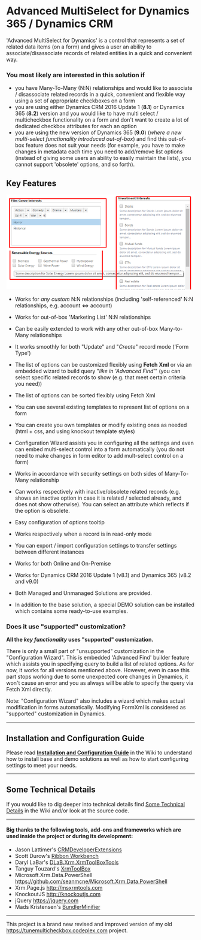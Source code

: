 # Advanced MultiSelect for Dynamics 365 / Dynamics CRM 

'Advanced MultiSelect for Dynamics' is a control that represents a set of related data items (on a form) and gives a user an ability to associate/disassociate records of related entities in a quick and convenient way.

### You most likely are interested in this solution if

* you have Many-To-Many (N:N) relationships and would like to associate / disassociate related records in a quick, convenient and flexible way using a set of appropriate checkboxes on a form
* you are using either Dynamics CRM 2016 Update 1 (**8.1**) or Dynamics 365 (**8.2**) version and you would like to have multi select / multicheckbox functionality on a form and don't want to create a lot of dedicated checkbox attributes for each an option
* you are using the new version of Dynamics 365 (**9.0**) (_where a new multi-select functionality introduced out-of-box_) and find this out-of-box feature does not suit your needs (for example, you have to make changes in metadata each time you need to add/remove list options (instead of giving some users an ability to easily maintain the lists), you cannot support 'obsolete' options, and so forth). 

## Key Features

![MultSelect Control on Form](Docs/Images/Demo_01.png)

* Works for _any custom_ N:N relationships (including 'self-referenced' N:N relationships, e.g. account <=> account)
* Works for out-of-box 'Marketing List' N:N relationships
* Can be easily extended to work with any other out-of-box Many-to-Many relationships

* It works smoothly for both "Update" and "_Create_" record mode ('Form Type')
* The list of options can be customized flexibly using **Fetch Xml** or via an embedded wizard to build query "_like in 'Advanced Find'_" (you can select specific related records to show (e.g. that meet certain criteria you need))
* The list of options can be sorted flexibly using Fetch Xml
* You can use several existing templates to represent list of options on a form 
* You can create you own templates or modify existing ones as needed (html + css, and using knockout template styles)
* Configuration Wizard assists you in configuring all the settings and even can embed multi-select control into a form automatically (you do not need to make changes in form editor to add mult-select control on a form)

* Works in accordance with security settings on both sides of Many-To-Many relationship  
* Can works respectively with inactive/obsolete related records (e.g. shows an inactive option in case it is related / selected already, and does not show otherwise). You can select an attribute which reflects if the option is obsolete. 
* Easy configuration of options tooltip 
* Works respectively when a record is in read-only mode
* You can export / import configuration settings to transfer settings between different instances

* Works for both Online and On-Premise
* Works for Dynamics CRM 2016 Update 1 (v8.1) and Dynamics 365 (v8.2 and v9.0)

* Both Managed and Unmanaged Solutions are provided.  
* In addition to the base solution, a special DEMO solution can be installed which contains some ready-to-use examples.


### Does it use "supported" customization?
**All the _key functionality_ uses "supported" customization.** 

There is only a small part of "unsupported" customization in the "Configuration Wizard". This is embedded 'Advanced Find' builder feature which assists you in specifying query to build a list of related options. As for now, it works for all versions mentioned above. However, even in case this part stops working due to some unexpected core changes in Dynamics, it won't cause an error and you as always will be able to specify the query via Fetch Xml directly.

Note: "Configuration Wizard" also includes a wizard which makes actual modification in forms automatically. Modifying FormXml is considered as "supported" customization in Dynamics.

***

## Installation and Configuration Guide

Please read **[Installation and Configuration Guide](https://github.com/khorozhansky/Advanced-MultiSelect-for-Dynamics/wiki/Installation-and-Configuration-Guide)** in the Wiki to understand how to install base and demo solutions as well as how to start configuring settings to meet your needs.   

***

## Some Technical Details

If you would like to dig deeper into technical details find [Some Technical Details](https://github.com/khorozhansky/Advanced-MultiSelect-for-Dynamics/wiki/Some-Technical-Details) in the Wiki and/or look at the source code.

***

#### Big thanks to the following tools, add-ons and frameworks which are used inside the project or during its development:

* Jason Lattimer's [CRMDeveloperExtensions](https://github.com/jlattimer/CRMDeveloperExtensions)
* Scott Durow's [Ribbon Workbench](https://www.xrmtoolbox.com/plugins/RibbonWorkbench2016)
* Daryl LaBar's [DLaB.Xrm.XrmToolBoxTools](https://github.com/daryllabar/DLaB.Xrm.XrmToolBoxTools)
* Tanguy Touzard's [XrmToolBox](https://www.xrmtoolbox.com)
* Microsoft.Xrm.Data.PowerShell https://github.com/seanmcne/Microsoft.Xrm.Data.PowerShell
* Xrm.Page.js http://msxrmtools.com 
* KnockoutJS http://knockoutjs.com
* jQuery https://jquery.com
* Mads Kristensen's [BundlerMinifier](https://github.com/madskristensen/BundlerMinifier) 

***

This project is a brand new revised and improved version of my old https://tunemulticheckbox.codeplex.com project.
